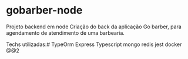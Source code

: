 # gobarber-node ####

Projeto backend em node
Criação do back da aplicação Go barber, para agendamento de atendimento de uma barbearia.

Techs utilizadas:#
TypeOrm
Express
Typescript
mongo
redis
jest
docker
@@2
